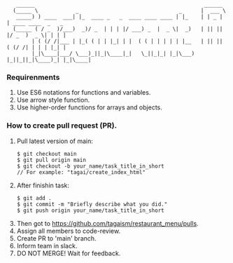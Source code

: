 ```
   ______                                                      ______
  (_____ \            _                                _      |  ___ \
   _____) ) ____  ___| |_  ____ _   _  ____ ____ ____ | |_    | | _ | | ____ ____  _   _
  (_____ ( / _  )/___)  _)/ _  | | | |/ ___) _  |  _ \|  _)   | || || |/ _  )  _ \| | | |
        | ( (/ /|___ | |_( ( | | |_| | |  ( ( | | | | | |__   | || || ( (/ /| | | | |_| |
        |_|\____|___/ \___)_||_|\____|_|   \_||_|_| |_|\___)  |_||_||_|\____)_| |_|\____|
```
### Requirenments
  1. Use ES6 notations for functions and variables.
  2. Use arrow style function.
  3. Use higher-order functions for arrays and objects.
### How to create pull request (PR).
  1. Pull latest version of main:
      ```
      $ git checkout main
      $ git pull origin main
      $ git checkout -b your_name/task_title_in_short
      // For example: "tagai/create_index_html"
      ```
  2. After finishin task:
      ```
      $ git add .
      $ git commit -m "Briefly describe what you did."
      $ git push origin your_name/task_title_in_short
  3. Then got to https://github.com/tagaism/restaurant_menu/pulls.
  4. Assign all members to code-review.
  5. Create PR to 'main' branch.
  6. Inform team in slack.
  7. DO NOT MERGE! Wait for feedback.
